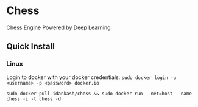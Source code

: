 # Chess
Chess Engine Powered by Deep Learning

## Quick Install
### Linux

Login to docker with your docker credentials: `sudo docker login -u <username> -p <password> docker.io`
```
sudo docker pull idankash/chess && sudo docker run --net=host --name chess -i -t chess -d
```
